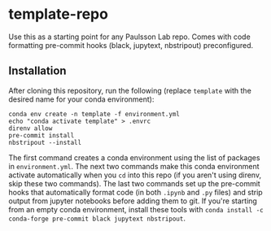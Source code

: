 # template-repo
Use this as a starting point for any Paulsson Lab repo. Comes with code formatting pre-commit hooks (black, jupytext, nbstripout) preconfigured.

## Installation
After cloning this repository, run the following (replace `template` with the desired name for your conda environment):
```
conda env create -n template -f environment.yml
echo "conda activate template" > .envrc
direnv allow
pre-commit install
nbstripout --install
```

The first command creates a conda environment using the list of packages in `environment.yml`. The next two commands make this conda environment activate automatically when you `cd` into this repo (if you aren't using direnv, skip these two commands). The last two commands set up the pre-commit hooks that automatically format code (in both `.ipynb` and `.py` files) and strip output from jupyter notebooks before adding them to git. If you're starting from an empty conda environment, install these tools with `conda install -c conda-forge pre-commit black jupytext nbstripout`.
